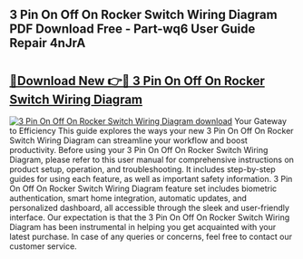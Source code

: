 ## 3 Pin On Off On Rocker Switch Wiring Diagram PDF Download Free - Part-wq6 User Guide Repair 4nJrA

# <h2><a href="http://dfiz5d.blite.top/?on=3+Pin+On+Off+On+Rocker+Switch+Wiring+Diagram">🔗Download New 👉🔴 3 Pin On Off On Rocker Switch Wiring Diagram</a></h2>

[![3 Pin On Off On Rocker Switch Wiring Diagram download](https://i.imgur.com/lujVjoI.png)](http://dfiz5d.blite.top/?on=3+Pin+On+Off+On+Rocker+Switch+Wiring+Diagram)
Your Gateway to Efficiency This guide explores the ways your new 3 Pin On Off On Rocker Switch Wiring Diagram can streamline your workflow and boost productivity. Before using your 3 Pin On Off On Rocker Switch Wiring Diagram, please refer to this user manual for comprehensive instructions on product setup, operation, and troubleshooting. It includes step-by-step guides for using each feature, as well as important safety information. 3 Pin On Off On Rocker Switch Wiring Diagram feature set includes biometric authentication, smart home integration, automatic updates, and personalized dashboard, all accessible through the sleek and user-friendly interface. Our expectation is that the 3 Pin On Off On Rocker Switch Wiring Diagram has been instrumental in helping you get acquainted with your latest purchase. In case of any queries or concerns, feel free to contact our customer service.
